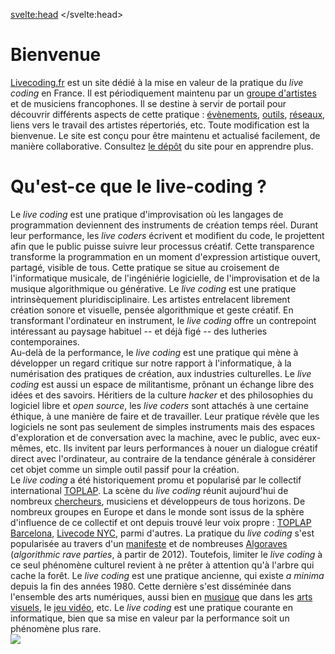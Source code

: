 <script>
     import Info from "$lib/components/Info.svelte";
     import Gallery from "$lib/components/Gallery.svelte";
     import YouTubeLazyLoad from "$lib/components/YouTubeLazyLoad.svelte";

     let intro_gallery = [
        {link: "https://ralt144mi.remigeorges.fr/Ralt144MI3.png", description: "Rémi Georges"},
        {link: "https://www.cookie.paris/static/bc65c5fd7f7c76dc70bcd9892dc17a4d/7c735/16.webp", description: "Azertype"},
        {link: "https://www.cookie.paris/static/9dbc442f1f54a41b9210b3ba1b835226/7c735/13.webp", description: "Jules Cipher"},
        {link: "../images/leondenise.jpeg", description: "Léon Denise"},
        {link: "../images/algorave_2025.jpg", description: "Algorave au Grrrnd Zero"},
        {link: "https://sardine.raphaelforment.fr/presentation/what_is_live_coding.jpeg#center", description: "Raphaël Forment"},
     ]
</script>
<svelte:head>
    <title>Live Coding FR</title> 
</svelte:head>

# Bienvenue

[Livecoding.fr](https://livecoding.fr) est un site dédié à la mise en valeur de la pratique du _live coding_ en France. Il est périodiquement maintenu par un [groupe d'artistes](https://livecoding.fr/membres) et de musiciens francophones. Il se destine à servir de portail pour découvrir différents aspects de cette pratique : [évènements](https://livecoding.fr/evenements), [outils](https://livecoding.fr/outils), [réseaux](https://livecoding.fr/reseaux), liens vers le travail des artistes répertoriés, etc. Toute modification est la bienvenue. Le site est conçu pour être maintenu et actualisé facilement, de manière collaborative. Consultez [le dépôt](https://github.com/Bubobubobubobubo/livecodingfr) du site pour en apprendre plus.

<Gallery pictures={intro_gallery}/>

# Qu'est-ce que le live-coding ?

<div class="grid grid-cols-1 lg:grid-cols-2 gap-6 text-black dark:text-white">
<div>
Le <i>live coding</i> est une pratique d'improvisation où les langages de programmation deviennent des instruments de création temps réel. Durant leur performance, les <i>live coders</i> écrivent et modifient du code, le projettent afin que le public puisse suivre leur processus créatif. Cette transparence transforme la programmation en un moment d'expression artistique ouvert, partagé, visible de tous. Cette pratique se situe au croisement de l'informatique musicale, de l'ingéniérie logicielle, de l'improvisation et de la musique algorithmique ou générative. Le <i>live coding</i> est une pratique intrinsèquement pluridisciplinaire. Les artistes entrelacent librement création sonore et visuelle, pensée algorithmique et geste créatif. En transformant l'ordinateur en instrument, le <i>live coding</i> offre un contrepoint intéressant au paysage habituel -- et déjà figé -- des lutheries contemporaines.
</div>
<div>
Au-delà de la performance, le <i>live coding</i> est une pratique qui mène à développer un regard critique sur notre rapport à l'informatique, à la numérisation des pratiques de création, aux industries culturelles. Le <i>live coding</i> est aussi un espace de militantisme, prônant un échange libre des idées et des savoirs. Héritiers de la culture <i>hacker</i> et des philosophies du logiciel libre et <i>open source</i>, les <i>live coders</i> sont attachés à une certaine éthique, à une manière de faire et de travailler. Leur pratique révèle que les logiciels ne sont pas seulement de simples instruments mais des espaces d'exploration et de conversation avec la machine, avec le public, avec eux-mêmes, etc. Ils invitent par leurs performances à nouer un dialogue créatif direct avec l'ordinateur, au contraire de la tendance générale à considérer cet objet comme un simple outil passif pour la création.
</div>
</div>

<div class="grid grid-cols-1 lg:grid-cols-2 gap-6 text-black dark:text-white mt-6">
<div>
Le <i>live coding</i> a été historiquement promu et popularisé par le collectif international <a href="https://toplap.org">TOPLAP</a>. La scène du <i>live coding</i> réunit aujourd'hui de nombreux <a href="https://livecodingbook.toplap.org/">chercheurs</a>, musiciens et développeurs de tous horizons. De nombreux groupes en Europe et dans le monde sont issus de la sphère d'influence de ce collectif et ont depuis trouvé leur voix propre : <a href="https://toplap.cat/en/home">TOPLAP Barcelona</a>, <a href="https://livecode.nyc/">Livecode NYC</a>, parmi d'autres. La pratique du <i>live coding</i> s'est popularisée au travers d'un <a href="https://toplap.org/wiki/ManifestoDraft">manifeste</a> et de nombreuses <a href="https://algorave.com">Algoraves</a> (<i>algorithmic rave parties</i>, à partir de 2012). Toutefois, limiter le <i>live coding</i> à ce seul phénomène culturel revient à ne prêter à attention qu'à l'arbre qui cache la forêt. Le <i>live coding</i> est une pratique ancienne, qui existe <i>a minima</i> depuis la fin des années 1980. Cette dernière s'est disséminée dans l'ensemble des arts numériques, aussi bien en <a href="https://supercollider.github.io/">musique</a> que dans les <a href="https://teddavis.org/p5live/">arts visuels</a>, le <a href="https://chuck.cs.princeton.edu/chunity/">jeu vidéo</a>, etc. Le <i>live coding</i> est une pratique courante en informatique, bien que sa mise en valeur par la performance soit un phénomène plus rare.
</div>
<div class="bg-gray-200 dark:bg-gray-700 rounded-lg flex items-center justify-center min-h-[200px]">
<span class="text-gray-500 dark:text-gray-400"><img src="https://raphaelforment.fr/images/software_picture/buboquark_algorave_grrrnd.png"/></span>
</div>
</div>

<div style="margin-top: 30px; margin-bottom: 30px;"></div>

<div class="grid grid-cols-1 lg:grid-cols-2 gap-4">
    <div class="aspect-video">
        <YouTubeLazyLoad
            className="w-full h-full"
            src="https://www.youtube.com/embed/2GSNAGLkvGw"
            title="Algorave Lyon 2025 - 18h - 6h @GrrrndZero"
        />
    </div>
    <div class="aspect-video">
        <YouTubeLazyLoad
            className="w-full h-full"
            src="https://www.youtube.com/embed/Crz6R4p_owI"
            title="Algorave : la teuf en open source | Tracks | ARTE"
        />
    </div>
</div>

<div style="margin-top: 10px; margin-bottom: 10px;"></div>

<div class="grid grid-cols-1 lg:grid-cols-2 gap-4">
    <div class="aspect-video">
        <YouTubeLazyLoad
            className="w-full h-full"
            src="https://www.youtube.com/embed/PsfTdFUQUVA"
            title="Algorave Lyon 2025 - 18h - 6h @GrrrndZero"
        />
    </div>
    <div class="aspect-video">
        <YouTubeLazyLoad
            className="w-full h-full"
            src="https://youtube.com/embed/vG8UA8uYAM0"
            title="Algorave : la teuf en open source | Tracks | ARTE"
        />
    </div>
</div>
